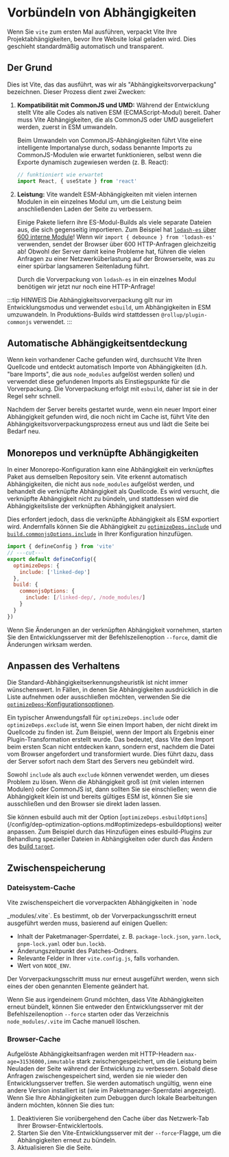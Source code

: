 # Vorbündeln von Abhängigkeiten

Wenn Sie `vite` zum ersten Mal ausführen, verpackt Vite Ihre Projektabhängigkeiten, bevor Ihre Website lokal geladen wird. Dies geschieht standardmäßig automatisch und transparent.

## Der Grund

Dies ist Vite, das das ausführt, was wir als "Abhängigkeitsvorverpackung" bezeichnen. Dieser Prozess dient zwei Zwecken:

1. **Kompatibilität mit CommonJS und UMD:** Während der Entwicklung stellt Vite alle Codes als nativen ESM (ECMAScript-Modul) bereit. Daher muss Vite Abhängigkeiten, die als CommonJS oder UMD ausgeliefert werden, zuerst in ESM umwandeln.

   Beim Umwandeln von CommonJS-Abhängigkeiten führt Vite eine intelligente Importanalyse durch, sodass benannte Imports zu CommonJS-Modulen wie erwartet funktionieren, selbst wenn die Exporte dynamisch zugewiesen werden (z. B. React):

   ```js
   // funktioniert wie erwartet
   import React, { useState } from 'react'
   ```

2. **Leistung:** Vite wandelt ESM-Abhängigkeiten mit vielen internen Modulen in ein einzelnes Modul um, um die Leistung beim anschließenden Laden der Seite zu verbessern.

   Einige Pakete liefern ihre ES-Modul-Builds als viele separate Dateien aus, die sich gegenseitig importieren. Zum Beispiel hat [`lodash-es` über 600 interne Module](https://unpkg.com/browse/lodash-es/)! Wenn wir `import { debounce } from 'lodash-es'` verwenden, sendet der Browser über 600 HTTP-Anfragen gleichzeitig ab! Obwohl der Server damit keine Probleme hat, führen die vielen Anfragen zu einer Netzwerküberlastung auf der Browserseite, was zu einer spürbar langsameren Seitenladung führt.

   Durch die Vorverpackung von `lodash-es` in ein einzelnes Modul benötigen wir jetzt nur noch eine HTTP-Anfrage!

:::tip HINWEIS
Die Abhängigkeitsvorverpackung gilt nur im Entwicklungsmodus und verwendet `esbuild`, um Abhängigkeiten in ESM umzuwandeln. In Produktions-Builds wird stattdessen `@rollup/plugin-commonjs` verwendet.
:::

## Automatische Abhängigkeitsentdeckung

Wenn kein vorhandener Cache gefunden wird, durchsucht Vite Ihren Quellcode und entdeckt automatisch Importe von Abhängigkeiten (d.h. "bare Imports", die aus `node_modules` aufgelöst werden sollen) und verwendet diese gefundenen Imports als Einstiegspunkte für die Vorverpackung. Die Vorverpackung erfolgt mit `esbuild`, daher ist sie in der Regel sehr schnell.

Nachdem der Server bereits gestartet wurde, wenn ein neuer Import einer Abhängigkeit gefunden wird, die noch nicht im Cache ist, führt Vite den Abhängigkeitsvorverpackungsprozess erneut aus und lädt die Seite bei Bedarf neu.

## Monorepos und verknüpfte Abhängigkeiten

In einer Monorepo-Konfiguration kann eine Abhängigkeit ein verknüpftes Paket aus demselben Repository sein. Vite erkennt automatisch Abhängigkeiten, die nicht aus `node_modules` aufgelöst werden, und behandelt die verknüpfte Abhängigkeit als Quellcode. Es wird versucht, die verknüpfte Abhängigkeit nicht zu bündeln, und stattdessen wird die Abhängigkeitsliste der verknüpften Abhängigkeit analysiert.

Dies erfordert jedoch, dass die verknüpfte Abhängigkeit als ESM exportiert wird. Andernfalls können Sie die Abhängigkeit zu [`optimizeDeps.include`](/config/dep-optimization-options.md#optimizedeps-include) und [`build.commonjsOptions.include`](/config/build-options.md#build-commonjsoptions) in Ihrer Konfiguration hinzufügen.

```js twoslash [vite.config.js]
import { defineConfig } from 'vite'
// ---cut---
export default defineConfig({
  optimizeDeps: {
    include: ['linked-dep']
  },
  build: {
    commonjsOptions: {
      include: [/linked-dep/, /node_modules/]
    }
  }
})
```

Wenn Sie Änderungen an der verknüpften Abhängigkeit vornehmen, starten Sie den Entwicklungsserver mit der Befehlszeilenoption `--force`, damit die Änderungen wirksam werden.

## Anpassen des Verhaltens

Die Standard-Abhängigkeitserkennungsheuristik ist nicht immer wünschenswert. In Fällen, in denen Sie Abhängigkeiten ausdrücklich in die Liste aufnehmen oder ausschließen möchten, verwenden Sie die [`optimizeDeps`-Konfigurationsoptionen](/config/dep-optimization-options.md).

Ein typischer Anwendungsfall für `optimizeDeps.include` oder `optimizeDeps.exclude` ist, wenn Sie einen Import haben, der nicht direkt im Quellcode zu finden ist. Zum Beispiel, wenn der Import als Ergebnis einer Plugin-Transformation erstellt wurde. Das bedeutet, dass Vite den Import beim ersten Scan nicht entdecken kann, sondern erst, nachdem die Datei vom Browser angefordert und transformiert wurde. Dies führt dazu, dass der Server sofort nach dem Start des Servers neu gebündelt wird.

Sowohl `include` als auch `exclude` können verwendet werden, um dieses Problem zu lösen. Wenn die Abhängigkeit groß ist (mit vielen internen Modulen) oder CommonJS ist, dann sollten Sie sie einschließen; wenn die Abhängigkeit klein ist und bereits gültiges ESM ist, können Sie sie ausschließen und den Browser sie direkt laden lassen.

Sie können esbuild auch mit der Option [`optimizeDeps.esbuildOptions`] (/config/dep-optimization-options.md#optimizedeps-esbuildoptions) weiter anpassen. Zum Beispiel durch das Hinzufügen eines esbuild-Plugins zur Behandlung spezieller Dateien in Abhängigkeiten oder durch das Ändern des [build `target`](https://esbuild.github.io/api/#target).

## Zwischenspeicherung

### Dateisystem-Cache

Vite zwischenspeichert die vorverpackten Abhängigkeiten in `node

\_modules/.vite`. Es bestimmt, ob der Vorverpackungsschritt erneut ausgeführt werden muss, basierend auf einigen Quellen:

- Inhalt der Paketmanager-Sperrdatei, z. B. `package-lock.json`, `yarn.lock`, `pnpm-lock.yaml` oder `bun.lockb`.
- Änderungszeitpunkt des Patches-Ordners.
- Relevante Felder in Ihrer `vite.config.js`, falls vorhanden.
- Wert von `NODE_ENV`.

Der Vorverpackungsschritt muss nur erneut ausgeführt werden, wenn sich eines der oben genannten Elemente geändert hat.

Wenn Sie aus irgendeinem Grund möchten, dass Vite Abhängigkeiten erneut bündelt, können Sie entweder den Entwicklungsserver mit der Befehlszeilenoption `--force` starten oder das Verzeichnis `node_modules/.vite` im Cache manuell löschen.

### Browser-Cache

Aufgelöste Abhängigkeitsanfragen werden mit HTTP-Headern `max-age=31536000,immutable` stark zwischengespeichert, um die Leistung beim Neuladen der Seite während der Entwicklung zu verbessern. Sobald diese Anfragen zwischengespeichert sind, werden sie nie wieder den Entwicklungsserver treffen. Sie werden automatisch ungültig, wenn eine andere Version installiert ist (wie im Paketmanager-Sperrdatei angezeigt). Wenn Sie Ihre Abhängigkeiten zum Debuggen durch lokale Bearbeitungen ändern möchten, können Sie dies tun:

1. Deaktivieren Sie vorübergehend den Cache über das Netzwerk-Tab Ihrer Browser-Entwicklertools.
2. Starten Sie den Vite-Entwicklungsserver mit der `--force`-Flagge, um die Abhängigkeiten erneut zu bündeln.
3. Aktualisieren Sie die Seite.
